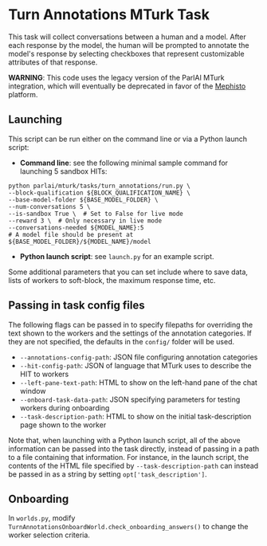 # Turn Annotations MTurk Task

This task will collect conversations between a human and a model. After each response by the model, the human will be prompted to annotate the model's response by selecting  checkboxes that represent customizable attributes of that response.

**WARNING**: This code uses the legacy version of the ParlAI MTurk integration, which will eventually be deprecated in favor of the [Mephisto](https://github.com/facebookresearch/Mephisto) platform.

## Launching

This script can be run either on the command line or via a Python launch script:
- **Command line**: see the following minimal sample command for launching 5 sandbox HITs:
```
python parlai/mturk/tasks/turn_annotations/run.py \
--block-qualification ${BLOCK_QUALIFICATION_NAME} \
--base-model-folder ${BASE_MODEL_FOLDER} \
--num-conversations 5 \
--is-sandbox True \  # Set to False for live mode
--reward 3 \  # Only necessary in live mode
--conversations-needed ${MODEL_NAME}:5
# A model file should be present at ${BASE_MODEL_FOLDER}/${MODEL_NAME}/model
```
- **Python launch script**: see `launch.py` for an example script.

Some additional parameters that you can set include where to save data, lists of workers to soft-block, the maximum response time, etc.

## Passing in task config files

The following flags can be passed in to specify filepaths for overriding the text shown to the workers and the settings of the annotation categories. If they are not specified, the defaults in the `config/` folder will be used.
- `--annotations-config-path`: JSON file configuring annotation categories
- `--hit-config-path`: JSON of language that MTurk uses to describe the HIT to workers
- `--left-pane-text-path`: HTML to show on the left-hand pane of the chat window
- `--onboard-task-data-path`: JSON specifying parameters for testing workers during onboarding
- `--task-description-path`: HTML to show on the initial task-description page shown to the worker

Note that, when launching with a Python launch script, all of the above information can be passed into the task directly, instead of passing in a path to a file containing that information. For instance, in the launch script, the contents of the HTML file specified by `--task-description-path` can instead be passed in as a string by setting `opt['task_description']`.

## Onboarding

In `worlds.py`, modify `TurnAnnotationsOnboardWorld.check_onboarding_answers()` to change the worker selection criteria.
